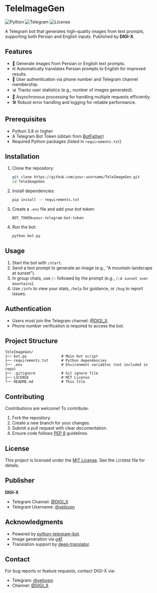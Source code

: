 
# TeleImageGen

![Python](https://img.shields.io/badge/Python-3.8+-blue.svg)
![Telegram](https://img.shields.io/badge/Telegram-Bot-green.svg)
![License](https://img.shields.io/badge/License-MIT-yellow.svg)

A Telegram bot that generates high-quality images from text prompts, supporting both Persian and English inputs. Published by **DIGI-X**.

## Features

- 📸 Generate images from Persian or English text prompts.
- 🌐 Automatically translates Persian prompts to English for improved results.
- 🔐 User authentication via phone number and Telegram channel membership.
- 📊 Tracks user statistics (e.g., number of images generated).
- 🚀 Asynchronous processing for handling multiple requests efficiently.
- 🛠 Robust error handling and logging for reliable performance.

## Prerequisites

- Python 3.8 or higher
- A Telegram Bot Token (obtain from [BotFather](https://t.me/BotFather))
- Required Python packages (listed in `requirements.txt`)

## Installation

1. Clone the repository:
   ```bash
   git clone https://github.com/your-username/TeleImageGen.git
   cd TeleImageGen
   ```

2. Install dependencies:
   ```bash
   pip install -r requirements.txt
   ```

3. Create a `.env` file and add your bot token:
   ```env
   BOT_TOKEN=your-telegram-bot-token
   ```

4. Run the bot:
   ```bash
   python bot.py
   ```

## Usage

1. Start the bot with `/start`.
2. Send a text prompt to generate an image (e.g., "A mountain landscape at sunset").
3. In group chats, use `/:` followed by the prompt (e.g., `/:A sunset over mountains`).
4. Use `/info` to view your stats, `/help` for guidance, or `/bug` to report issues.

## Authentication

- Users must join the Telegram channel: [@DIGI_X](https://t.me/DIGI_X).
- Phone number verification is required to access the bot.

## Project Structure

```
TeleImageGen/
├── bot.py                # Main bot script
├── requirements.txt      # Python dependencies
├── .env                  # Environment variables (not included in repo)
├── .gitignore            # Git ignore file
├── LICENSE               # MIT License
└── README.md             # This file
```

## Contributing

Contributions are welcome! To contribute:

1. Fork the repository.
2. Create a new branch for your changes.
3. Submit a pull request with clear documentation.
4. Ensure code follows [PEP 8](https://www.python.org/dev/peps/pep-0008/) guidelines.

## License

This project is licensed under the [MIT License](LICENSE). See the `LICENSE` file for details.

## Publisher

**DIGI-X**  
- Telegram Channel: [@DIGI_X](https://t.me/DIGI_X)  
- Telegram Username: [@velovpn](https://t.me/velovpn)

## Acknowledgments

- Powered by [python-telegram-bot](https://github.com/python-telegram-bot/python-telegram-bot).
- Image generation via [g4f](https://github.com/xtekky/gpt4free).
- Translation support by [deep-translator](https://github.com/nidhaloff/deep-translator).

## Contact

For bug reports or feature requests, contact DIGI-X via:  
- Telegram: [@velovpn](https://t.me/velovpn)  
- Channel: [@DIGI_X](https://t.me/DIGI_X)
